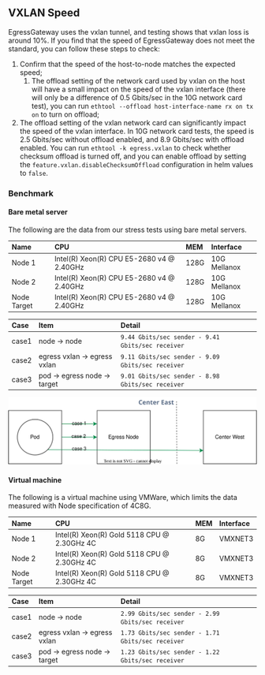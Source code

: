 ## VXLAN Speed

EgressGateway uses the vxlan tunnel, and testing shows that vxlan loss is around 10%. If you find that the speed of EgressGateway does not meet the standard, you can follow these steps to check:

1. Confirm that the speed of the host-to-node matches the expected speed;
    1. The offload setting of the network card used by vxlan on the host will have a small impact on the speed of the vxlan interface (there will only be a difference of 0.5 Gbits/sec in the 10G network card test), you can run `ethtool --offload host-interface-name rx on tx on` to turn on offload;
2. The offload setting of the vxlan network card can significantly impact the speed of the vxlan interface. In 10G network card tests, the speed is 2.5 Gbits/sec without offload enabled, and 8.9 Gbits/sec with offload enabled. You can run `ethtool -k egress.vxlan` to check whether checksum offload is turned off, and you can enable offload by setting the `feature.vxlan.disableChecksumOffload` configuration in helm values to `false`.

### Benchmark

#### Bare metal server

The following are the data from our stress tests using bare metal servers.

| Name        | CPU                                       | MEM  | Interface    |
|:------------|:------------------------------------------|:-----|:-------------|
| Node 1      | Intel(R) Xeon(R) CPU E5-2680 v4 @ 2.40GHz | 128G | 10G Mellanox |
| Node 2      | Intel(R) Xeon(R) CPU E5-2680 v4 @ 2.40GHz | 128G | 10G Mellanox |
| Node Target | Intel(R) Xeon(R) CPU E5-2680 v4 @ 2.40GHz | 128G | 10G Mellanox |

| Case  | Item                         | Detail                                            |
|:------|:-----------------------------|:--------------------------------------------------|
| case1 | node -> node                 | `9.44 Gbits/sec sender - 9.41 Gbits/sec receiver` |
| case2 | egress vxlan -> egress vxlan | `9.11 Gbits/sec sender - 9.09 Gbits/sec receiver` |
| case3 | pod -> egress node -> target | `9.01 Gbits/sec sender - 8.98 Gbits/sec receiver` |

![egress-check](./speed.svg)

#### Virtual machine

The following is a virtual machine using VMWare, which limits the data measured with Node specification of 4C8G.

| Name        | CPU                                         | MEM | Interface |
|:------------|:--------------------------------------------|:----|:----------|
| Node 1      | Intel(R) Xeon(R) Gold 5118 CPU @ 2.30GHz 4C | 8G  | VMXNET3   |
| Node 2      | Intel(R) Xeon(R) Gold 5118 CPU @ 2.30GHz 4C | 8G  | VMXNET3   |
| Node Target | Intel(R) Xeon(R) Gold 5118 CPU @ 2.30GHz 4C | 8G  | VMXNET3   |


| Case  | Item                         | Detail                                            |
|:------|:-----------------------------|:--------------------------------------------------|
| case1 | node -> node                 | `2.99 Gbits/sec sender - 2.99 Gbits/sec receiver` |
| case2 | egress vxlan -> egress vxlan | `1.73 Gbits/sec sender - 1.71 Gbits/sec receiver` |
| case3 | pod -> egress node -> target | `1.23 Gbits/sec sender - 1.22 Gbits/sec receiver` |

